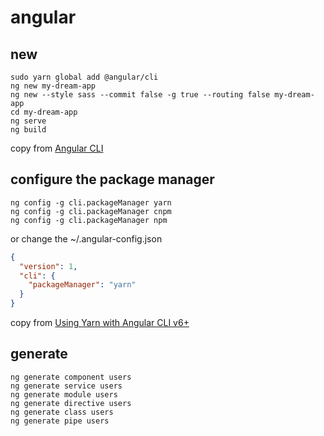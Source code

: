 # angular

## new

``` shell
sudo yarn global add @angular/cli
ng new my-dream-app
ng new --style sass --commit false -g true --routing false my-dream-app
cd my-dream-app
ng serve
ng build
```
copy from [Angular CLI](https://cli.angular.io/)

## configure the package manager

``` shell
ng config -g cli.packageManager yarn
ng config -g cli.packageManager cnpm
ng config -g cli.packageManager npm
```
or change the ~/.angular-config.json

``` json
{
  "version": 1,
  "cli": {
    "packageManager": "yarn"
  }
}
```
copy from [Using Yarn with Angular CLI v6+](https://medium.com/@beeman/using-yarn-with-angular-cli-v6-7f53a7678b93)

## generate
``` shell
ng generate component users
ng generate service users
ng generate module users
ng generate directive users
ng generate class users
ng generate pipe users
```
